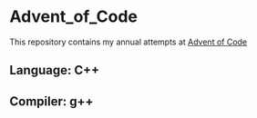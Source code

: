 # Advent_of_Code

This repository contains my annual attempts at [Advent of Code](https://adventofcode.com/)

## Language: C++
## Compiler: g++


